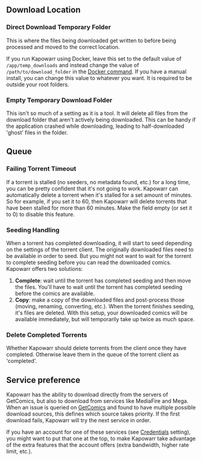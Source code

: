 ## Download Location

### Direct Download Temporary Folder

This is where the files being downloaded get written to before being processed and moved to the correct location.

If you run Kapowarr using Docker, leave this set to the default value of `/app/temp_downloads` and instead change the value of `/path/to/download_folder` in the [Docker command](../installation/docker.md#launch-container). If you have a manual install, you can change this value to whatever you want. It is required to be outside your root folders.

### Empty Temporary Download Folder

This isn't so much of a setting as it is a tool. It will delete all files from the download folder that aren't actively being downloaded. This can be handy if the application crashed while downloading, leading to half-downloaded 'ghost' files in the folder.  

## Queue

### Failing Torrent Timeout

If a torrent is stalled (no seeders, no metadata found, etc.) for a long time, you can be pretty confident that it's not going to work. Kapowarr can automatically delete a torrent when it's stalled for a set amount of minutes. So for example, if you set it to 60, then Kapowarr will delete torrents that have been stalled for more than 60 minutes. Make the field empty (or set it to 0) to disable this feature.

### Seeding Handling

When a torrent has completed downloading, it will start to seed depending on the settings of the torrent client. The originally downloaded files need to be available in order to seed. But you might not want to wait for the torrent to complete seeding before you can read the downloaded comics. Kapowarr offers two solutions:

1. **Complete**: wait until the torrent has completed seeding and then move the files. You'll have to wait until the torrent has completed seeding before the comics are available.
2. **Copy**: make a copy of the downloaded files and post-process those (moving, renaming, converting, etc.). When the torrent finishes seeding, it's files are deleted. With this setup, your downloaded comics will be available immediately, but will temporarily take up twice as much space.

### Delete Completed Torrents

Whether Kapowarr should delete torrents from the client once they have completed. Otherwise leave them in the queue of the torrent client as 'completed'.

## Service preference

Kapowarr has the ability to download directly from the servers of GetComics, but also to download from services like MediaFire and Mega. When an issue is queried on [GetComics](https://getcomics.org/) and found to have multiple possible download sources, this defines which source takes priority. If the first download fails, Kapowarr will try the next service in order.

If you have an account for one of these services (see [Credentials](./downloadclients.md#credentials) setting), you might want to put that one at the top, to make Kapowarr take advantage of the extra features that the account offers (extra bandwidth, higher rate limit, etc.).  
